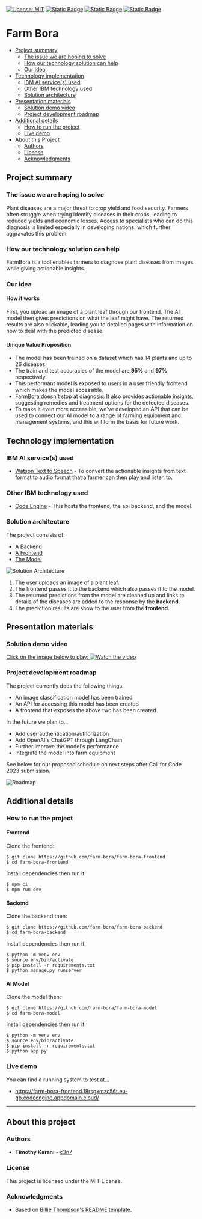[![License: MIT](https://img.shields.io/badge/License-MIT-yellow.svg)](https://opensource.org/licenses/MIT)
[![Static Badge](https://img.shields.io/badge/Frontend-Code_Engine-blue)](https://farm-bora-frontend.18rsgxmzc56t.eu-gb.codeengine.appdomain.cloud/)
[![Static Badge](https://img.shields.io/badge/Backend-Code_Engine-blue)](https://farm-bora-backend.18rsgxmzc56t.eu-gb.codeengine.appdomain.cloud/api/schema/swagger)
[![Static Badge](<https://img.shields.io/badge/Model_(Gradio)-Code_Engine-blue>)](https://farm-bora-model.18rsgxmzc56t.eu-gb.codeengine.appdomain.cloud/)

# Farm Bora

- [Project summary](#project-summary)
  - [The issue we are hoping to solve](#the-issue-we-are-hoping-to-solve)
  - [How our technology solution can help](#how-our-technology-solution-can-help)
  - [Our idea](#our-idea)
- [Technology implementation](#technology-implementation)
  - [IBM AI service(s) used](#ibm-ai-services-used)
  - [Other IBM technology used](#other-ibm-technology-used)
  - [Solution architecture](#solution-architecture)
- [Presentation materials](#presentation-materials)
  - [Solution demo video](#solution-demo-video)
  - [Project development roadmap](#project-development-roadmap)
- [Additional details](#additional-details)
  - [How to run the project](#how-to-run-the-project)
  - [Live demo](#live-demo)
- [About this Project](#about-this-project)
  - [Authors](#authors)
  - [License](#license)
  - [Acknowledgments](#acknowledgments)

## Project summary

### The issue we are hoping to solve

Plant diseases are a major threat to crop yield and food security. Farmers often struggle when trying identify diseases in their crops, leading to reduced yields and economic losses. Access to specialists who can do this diagnosis is limited especially in developing nations, which further aggravates this problem.

### How our technology solution can help

FarmBora is a tool enables farmers to diagnose plant diseases from images while giving actionable insights.

### Our idea

#### How it works

First, you upload an image of a plant leaf through our frontend. The AI model then gives predictions on what the leaf might have. The returned results are also clickable, leading you to detailed pages with information on how to deal with the predicted disease.

#### Unique Value Proposition

- The model has been trained on a dataset which has 14 plants and up to 26 diseases.
- The train and test accuracies of the model are **95%** and **97%** respectively.
- This performant model is exposed to users in a user friendly frontend which makes the model accessible.
- FarmBora doesn't stop at diagnosis. It also provides actionable insights, suggesting remedies and treatment options for the detected diseases.
- To make it even more accessible, we've developed an API that can be used to connect our AI model to a range of farming equipment and management systems, and this will form the basis for future work.

## Technology implementation

### IBM AI service(s) used

- [Watson Text to Speech](https://cloud.ibm.com/catalog/services/text-to-speech) - To convert the actionable insights from text format to audio format that a farmer can then play and listen to.

### Other IBM technology used

- [Code Engine](https://www.ibm.com/products/code-engine) - This hosts the frontend, the api backend, and the model.

### Solution architecture

The project consists of:

- [A Backend](https://github.com/farm-bora/farm-bora-backend)
- [A Frontend](https://github.com/farm-bora/farm-bora-frontend)
- [The Model](https://github.com/farm-bora/farm-bora-backend)

![Solution Architecture](https://raw.githubusercontent.com/farm-bora/.github/main/profile/media/architecture.drawio.png)

1. The user uploads an image of a plant leaf.
2. The frontend passes it to the backend which also passes it to the model.
3. The returned predictions from the model are cleaned up and links to details of the diseases are added to the response by the **backend**.
4. The prediction results are show to the user from the **frontend**.

## Presentation materials

### Solution demo video

[Click on the image below to play: ![Watch the video](https://raw.githubusercontent.com/farm-bora/.github/main/profile/media/video-picture.png)](https://www.youtube.com/watch?v=qeEEyPRc_-0)

### Project development roadmap

The project currently does the following things.

- An image classification model has been trained
- An API for accessing this model has been created
- A frontend that exposes the above two has been created.

In the future we plan to...

- Add user authentication/authorization
- Add OpenAI's ChatGPT through LangChain
- Further improve the model's performance
- Integrate the model into farm equipment

See below for our proposed schedule on next steps after Call for Code 2023 submission.

![Roadmap](https://raw.githubusercontent.com/farm-bora/.github/main/profile/media/roadmap.png)

## Additional details

### How to run the project

#### Frontend

Clone the frontend:

```shell
$ git clone https://github.com/farm-bora/farm-bora-frontend
$ cd farm-bora-frontend
```

Install dependencies then run it

```shell
$ npm ci
$ npm run dev
```

#### Backend

Clone the backend then:

```shell
$ git clone https://github.com/farm-bora/farm-bora-backend
$ cd farm-bora-backend
```

Install dependencies then run it

```shell
$ python -m venv env
$ source env/bin/activate
$ pip install -r requirements.txt
$ python manage.py runserver
```

#### AI Model

Clone the model then:

```shell
$ git clone https://github.com/farm-bora/farm-bora-model
$ cd farm-bora-model
```

Install dependencies then run it

```shell
$ python -m venv env
$ source env/bin/activate
$ pip install -r requirements.txt
$ python app.py
```

### Live demo

You can find a running system to test at...

- https://farm-bora-frontend.18rsgxmzc56t.eu-gb.codeengine.appdomain.cloud/

---

## About this project

### Authors

- **Timothy Karani** - [c3n7](https://github.com/c3n7)

### License

This project is licensed under the MIT License.

### Acknowledgments

- Based on [Billie Thompson's README template](https://gist.github.com/PurpleBooth/109311bb0361f32d87a2).
